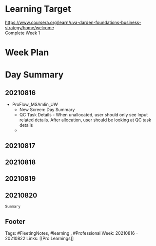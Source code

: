 # Learning Target  

https://www.coursera.org/learn/uva-darden-foundations-business-strategy/home/welcome  
Complete Week 1   
    

# Week Plan  

  

# Day Summary 
## 20210816
- ProFlow_MSAmlin_UW
	- New Screen: Day Summary
	- QC Task Details - When unallocated, user should only see Input related details. After allocation, user should be looking at QC task details
	- 

## 20210817

## 20210818

## 20210819

## 20210820

`Summary`



## Footer

Tags: #FleetingNotes, #learning , #Professional
Week: 20210816 - 20210822
Links: [[Pro Learnings]]

<!--
Comment - 
-->
<!--stackedit_data:
eyJoaXN0b3J5IjpbMTA5OTk3OTk5OSwyMDg2MTUwMDg5LC0xNz
Y3NzUyMjAzLC01MTE0MDY2NzYsLTU1MDk3MjE5NiwtMTA3MTM2
OTQ4MiwyOTg3MzEzMTUsNDgwMzc2OTc2XX0=
-->